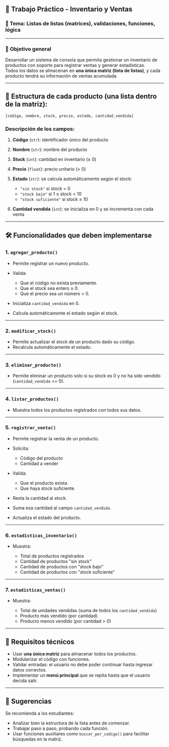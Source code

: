 ## 🧾 Trabajo Práctico - Inventario y Ventas


### 🧠 Tema: Listas de listas (matrices), validaciones, funciones, lógica

----------

### 🎯 **Objetivo general**

Desarrollar un sistema de consola que permita gestionar un inventario de productos con soporte para registrar ventas y generar estadísticas.  
Todos los datos se almacenan en **una única matriz (lista de listas)**, y cada producto tendrá su información de ventas acumulada.

----------

## 🧱 Estructura de cada producto (una lista dentro de la matriz):

```python
[código, nombre, stock, precio, estado, cantidad_vendida]

```

### Descripción de los campos:

1.  **Código** (`str`): identificador único del producto    
2.  **Nombre** (`str`): nombre del producto    
3.  **Stock** (`int`): cantidad en inventario (≥ 0)    
4.  **Precio** (`float`): precio unitario (> 0)    
5.  **Estado** (`str`): se calcula automáticamente según el stock:
    
    -   `"sin stock"` si stock = 0        
    -   `"stock bajo"` si 1 ≤ stock < 10        
    -   `"stock suficiente"` si stock ≥ 10
        
6.  **Cantidad vendida** (`int`): se inicializa en 0 y se incrementa con cada venta
    

----------

## 🛠️ Funcionalidades que deben implementarse

### 1. `agregar_producto()`

-   Permite registrar un nuevo producto.
    
-   Valida:
    
    -   Que el código no exista previamente.        
    -   Que el stock sea entero ≥ 0.        
    -   Que el precio sea un número > 0.        
-   Inicializa `cantidad_vendida` en 0.
    
-   Calcula automáticamente el estado según el stock.
    

----------

### 2. `modificar_stock()`

-   Permite actualizar el stock de un producto dado su código.    
-   Recalcula automáticamente el estado.
    

----------

### 3. `eliminar_producto()`

-   Permite eliminar un producto solo si su stock es 0 y no ha sido vendido (`cantidad_vendida` == 0).
    

----------

### 4. `listar_productos()`

-   Muestra todos los productos registrados con todos sus datos.
    

----------

### 5. `registrar_venta()`

-   Permite registrar la venta de un producto.
    
-   Solicita:
    
    -   Código del producto        
    -   Cantidad a vender
        
-   Valida:    
    -   Que el producto exista.        
    -   Que haya stock suficiente.
        
-   Resta la cantidad al stock.
    
-   Suma esa cantidad al campo `cantidad_vendida`.    
-   Actualiza el estado del producto.
    

----------

### 6. `estadisticas_inventario()`

-   Muestra:
    
    -   Total de productos registrados        
    -   Cantidad de productos "sin stock"        
    -   Cantidad de productos con "stock bajo"        
    -   Cantidad de productos con "stock suficiente"
        

----------

### 7. `estadisticas_ventas()`

-   Muestra:
    
    -   Total de unidades vendidas (suma de todos los `cantidad_vendida`)        
    -   Producto más vendido (por cantidad)        
    -   Producto menos vendido (por cantidad > 0)
        

----------

## 📌 Requisitos técnicos

-   Usar **una única matriz** para almacenar todos los productos.    
-   Modularizar el código con funciones.    
-   Validar entradas: el usuario no debe poder continuar hasta ingresar datos correctos.    
-   Implementar un **menú principal** que se repita hasta que el usuario decida salir.
    

----------

## 🧠 Sugerencias 

Se recomienda a los estudiantes:

-   Analizar bien la estructura de la lista antes de comenzar.    
-   Trabajar paso a paso, probando cada función.    
-   Usar funciones auxiliares como `buscar_por_codigo()` para facilitar búsquedas en la matriz.
    

    


<!--stackedit_data:
eyJoaXN0b3J5IjpbMTY0MjM2MjE0MV19
-->